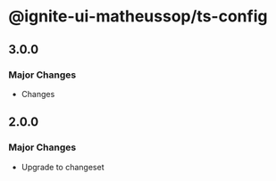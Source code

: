 # @ignite-ui-matheussop/ts-config

## 3.0.0

### Major Changes

- Changes

## 2.0.0

### Major Changes

- Upgrade to changeset

